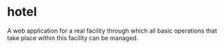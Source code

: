 # hotel
A web application for a real facility through which all basic operations that take place within this facility can be managed.
